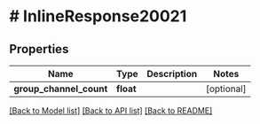 # # InlineResponse20021

## Properties

Name | Type | Description | Notes
------------ | ------------- | ------------- | -------------
**group_channel_count** | **float** |  | [optional]

[[Back to Model list]](../../README.md#models) [[Back to API list]](../../README.md#endpoints) [[Back to README]](../../README.md)

